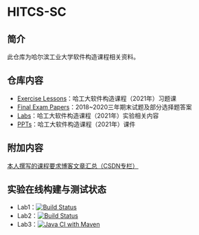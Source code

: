 # HITCS-SC

## 简介
此仓库为哈尔滨工业大学软件构造课程相关资料。

## 仓库内容
 - [Exercise Lessons](https://github.com/cuttingedge191/HITCS-SC/tree/main/Exercise%20Lessons)：哈工大软件构造课程（2021年）习题课
 - [Final Exam Papers](https://github.com/cuttingedge191/HITCS-SC/tree/main/Final%20Exam%20Papers)：2018~2020三年期末试题及部分选择题答案
 - [Labs](https://github.com/cuttingedge191/HITCS-SC/tree/main/Labs)：哈工大软件构造课程（2021年）实验相关内容
 - [PPTs](https://github.com/cuttingedge191/HITCS-SC/tree/main/PPTs)：哈工大软件构造课程（2021年）课件

## 附加内容
[本人撰写的课程要求博客文章汇总（CSDN专栏）](https://blog.csdn.net/qq_52603806/category_11080833.html)

## 实验在线构建与测试状态
 - Lab1：[![Build Status](https://travis-ci.com/ComputerScienceHIT/HIT-Lab1-1190200526.svg?token=pUxsnY8Kzd7yhJYnTdTr&branch=master)](https://travis-ci.com/ComputerScienceHIT/HIT-Lab1-1190200526)
 - Lab2：[![Build Status](https://travis-ci.com/ComputerScienceHIT/HIT-Lab2-1190200526.svg?token=pUxsnY8Kzd7yhJYnTdTr&branch=master)](https://travis-ci.com/ComputerScienceHIT/HIT-Lab2-1190200526)
 - Lab3：[![Java CI with Maven](https://github.com/ComputerScienceHIT/HIT-Lab3-1190200526/actions/workflows/maven.yml/badge.svg)](https://github.com/ComputerScienceHIT/HIT-Lab3-1190200526/actions/workflows/maven.yml)
